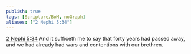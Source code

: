 ```yaml
---
publish: true
tags: [Scripture/BoM, noGraph]
aliases: ["2 Nephi 5:34"]
---
```

[2 Nephi 5:34](https://churchofjesuschrist.org/study/scriptures/bofm/2-ne/5?lang=eng&id=p34#p34) And it sufficeth me to say that forty years had passed away, and we had already had wars and contentions with our brethren.




